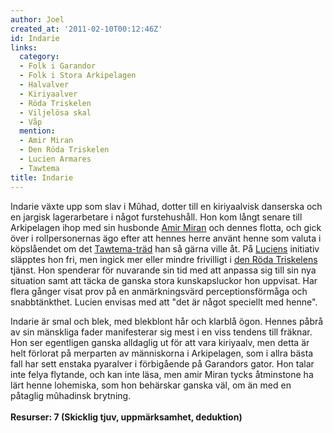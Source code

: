 ```yaml
---
author: Joel
created_at: '2011-02-10T00:12:46Z'
id: Indarie
links:
  category:
  - Folk i Garandor
  - Folk i Stora Arkipelagen
  - Halvalver
  - Kiriyaalver
  - Röda Triskelen
  - Viljelösa skal
  - Våp
  mention:
  - Amir Miran
  - Den Röda Triskelen
  - Lucien Armares
  - Tawtema
title: Indarie
---
```


Indarie växte upp som slav i Mûhad, dotter till en kiriyaalvisk danserska och en jargisk
lagerarbetare i något furstehushåll. Hon kom långt senare till Arkipelagen ihop med sin husbonde
[Amir Miran] och dennes flotta, och gick över i rollpersonernas ägo efter att hennes herre använt
henne som valuta i köpslåendet om det [Tawtema-träd] han så gärna ville åt. På [Luciens] initiativ
släpptes hon fri, men ingick mer eller mindre frivilligt i [den Röda Triskelens] tjänst. Hon
spenderar för nuvarande sin tid med att anpassa sig till sin nya situation samt att täcka de ganska
stora kunskapsluckor hon uppvisat. Har flera gånger visat prov på en anmärkningsvärd
perceptionsförmåga och snabbtänkthet. Lucien envisas med att "det är något speciellt med henne".

Indarie är smal och blek, med blekblont hår och klarblå ögon. Hennes påbrå av sin mänskliga fader
manifesterar sig mest i en viss tendens till fräknar. Hon ser egentligen ganska alldaglig ut för att
vara kiriyaalv, men detta är helt förlorat på merparten av människorna i Arkipelagen, som i allra
bästa fall har sett enstaka pyaralver i förbigående på Garandors gator. Hon talar inte felya
flytande, och kan inte läsa, men amir Miran tycks åtminstone ha lärt henne lohemiska, som hon
behärskar ganska väl, om än med en påtaglig mûhadinsk brytning.\
\
**Resurser: 7 (Skicklig tjuv, uppmärksamhet, deduktion)** 

  [Amir Miran]: Amir_Miran
  [Tawtema-träd]: Tawtema
  [Luciens]: Lucien_Armares
  [den Röda Triskelens]: Den_Röda_Triskelen